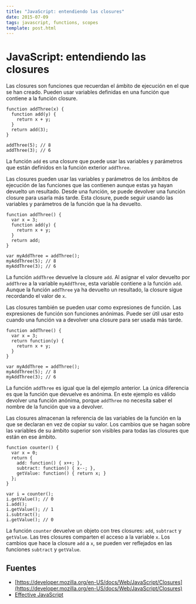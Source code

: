 ```yaml
---
title: "JavaScript: entendiendo las closures"
date: 2015-07-09
tags: javascript, functions, scopes
template: post.html
---
```


# JavaScript: entendiendo las closures

Las closures son funciones que recuerdan el ámbito de ejecución en el que se han creado. Pueden usar variables definidas en una función que contiene a la función closure.

    function addThree(x) {
      function add(y) {
        return x + y;
      }
      return add(3);
    }

    addThree(5); // 8
    addThree(3); // 6

La función `add` es una closure que puede usar las variables y parámetros que están definidos en la función exterior `addThree`.

Las closures pueden usar las variables y parámetros de los ámbitos de ejecución de las funciones que las contienen aunque estas ya hayan devuelto un resultado. Desde una función, se puede devolver una función closure para usarla más tarde. Esta closure, puede seguir usando las variables y parámetros de la función que la ha devuelto.

    function addThree() {
      var x = 3;
      function add(y) {
        return x + y;
      }
      return add;
    }

    var myAddThree = addThree();
    myAddThree(5); // 8
    myAddThree(3); // 6

La función `addThree` devuelve la closure `add`. Al asignar el valor devuelto por `addThree` a la variable `myAddThree`, esta variable contiene a la función `add`. Aunque la función `addThree` ya ha devuelto un resultado, la closure sigue recordando el valor de `x`.

Las closures también se pueden usar como expresiones de función. Las expresiones de función son funciones anónimas. Puede ser útil usar esto cuando una función va a devolver una closure para ser usada más tarde.

    function addThree() {
      var x = 3;
      return function(y) {
        return x + y;
      }
    }

    var myAddThree = addThree();
    myAddThree(5); // 8
    myAddThree(3); // 6

La función `addThree` es igual que la del ejemplo anterior. La única diferencia es que la función que devuelve es anónima. En este ejemplo es válido devolver una función anónima, porque `addThree` no necesita saber el nombre de la función que va a devolver.

Las closures almacenan la referencia de las variables de la función en la que se declaran en vez de copiar su valor. Los cambios que se hagan sobre las variables de su ámbito superior son visibles para todas las closures que están en ese ámbito.

    function counter() {
      var x = 0;
      return {
        add: function() { x++; },
        subtract: function() { x--; },
        getValue: function() { return x; }
      };
    }

    var i = counter();
    i.getValue(); // 0
    i.add();
    i.getValue(); // 1
    i.subtract();
    i.getValue(); // 0

La función `counter` devuelve un objeto con tres closures: `add`, `subtract` y `getValue`. Las tres closures comparten el acceso a la variable `x`. Los cambios que hace la closure `add` a `x`, se pueden ver reflejados en las funciones `subtract` y `getValue`.

## Fuentes

* [https://developer.mozilla.org/en-US/docs/Web/JavaScript/Closures](https://developer.mozilla.org/en-US/docs/Web/JavaScript/Closures)
* [Effective JavaScript](http://www.amazon.es/Effective-JavaScript-Specific-Software-Development/dp/0321812182)
